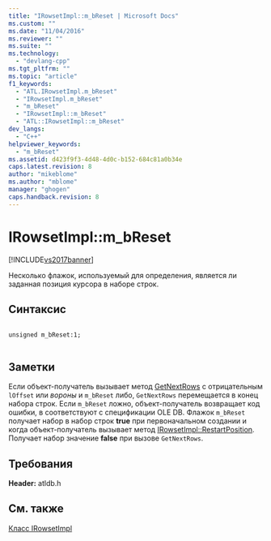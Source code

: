 ```yaml
---
title: "IRowsetImpl::m_bReset | Microsoft Docs"
ms.custom: ""
ms.date: "11/04/2016"
ms.reviewer: ""
ms.suite: ""
ms.technology: 
  - "devlang-cpp"
ms.tgt_pltfrm: ""
ms.topic: "article"
f1_keywords: 
  - "ATL.IRowsetImpl.m_bReset"
  - "IRowsetImpl.m_bReset"
  - "m_bReset"
  - "IRowsetImpl::m_bReset"
  - "ATL::IRowsetImpl::m_bReset"
dev_langs: 
  - "C++"
helpviewer_keywords: 
  - "m_bReset"
ms.assetid: d423f9f3-4d48-4d0c-b152-684c81a0b34e
caps.latest.revision: 8
author: "mikeblome"
ms.author: "mblome"
manager: "ghogen"
caps.handback.revision: 8
---
```

# IRowsetImpl::m_bReset
[!INCLUDE[vs2017banner](../../assembler/inline/includes/vs2017banner.md)]

Несколько флажок, используемый для определения, является ли заданная позиция курсора в наборе строк.  
  
## Синтаксис  
  
```  
  
unsigned m_bReset:1;  
  
```  
  
## Заметки  
 Если объект\-получатель вызывает метод [GetNextRows](../../data/oledb/irowsetimpl-getnextrows.md) с отрицательным `lOffset` или *вороны* и `m_bReset` либо, `GetNextRows` перемещается в конец набора строк.  Если `m_bReset` ложно, объект\-получатель возвращает код ошибки, в соответствуют с спецификации OLE DB.  Флажок `m_bReset` получает набор в набор строк **true** при первоначальном создании и когда объект\-получатель вызывает метод [IRowsetImpl::RestartPosition](../../data/oledb/irowsetimpl-restartposition.md).  Получает набор значение **false** при вызове `GetNextRows`.  
  
## Требования  
 **Header:** atldb.h  
  
## См. также  
 [Класс IRowsetImpl](../Topic/IRowsetImpl%20Class.md)